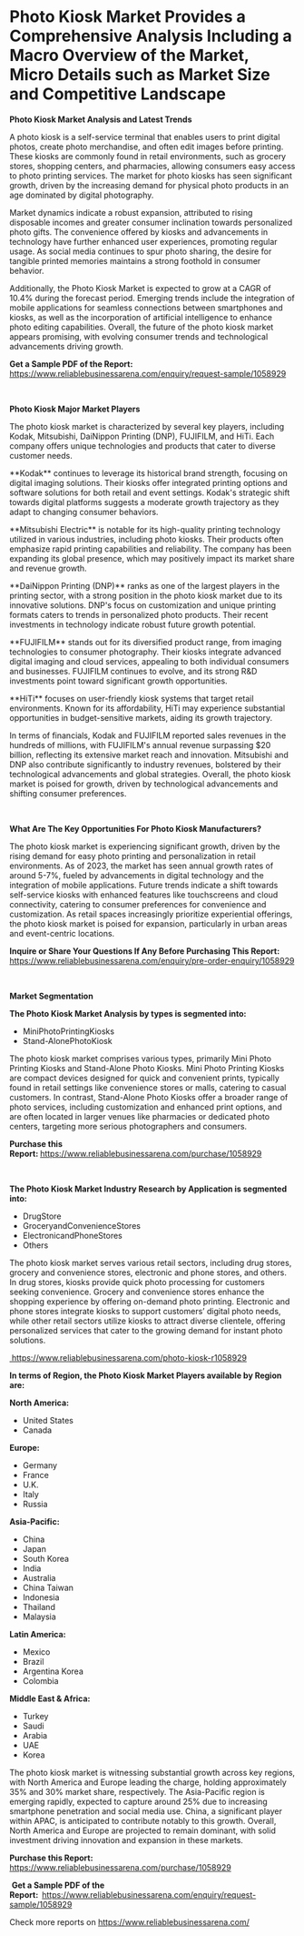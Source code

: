 <p><h1>Photo Kiosk Market Provides a Comprehensive Analysis Including a Macro Overview of the Market, Micro Details such as Market Size and Competitive Landscape</h1></p><p><strong>Photo Kiosk Market Analysis and Latest Trends</strong></p>
<p><p>A photo kiosk is a self-service terminal that enables users to print digital photos, create photo merchandise, and often edit images before printing. These kiosks are commonly found in retail environments, such as grocery stores, shopping centers, and pharmacies, allowing consumers easy access to photo printing services. The market for photo kiosks has seen significant growth, driven by the increasing demand for physical photo products in an age dominated by digital photography. </p><p>Market dynamics indicate a robust expansion, attributed to rising disposable incomes and greater consumer inclination towards personalized photo gifts. The convenience offered by kiosks and advancements in technology have further enhanced user experiences, promoting regular usage. As social media continues to spur photo sharing, the desire for tangible printed memories maintains a strong foothold in consumer behavior.</p><p>Additionally, the Photo Kiosk Market is expected to grow at a CAGR of 10.4% during the forecast period. Emerging trends include the integration of mobile applications for seamless connections between smartphones and kiosks, as well as the incorporation of artificial intelligence to enhance photo editing capabilities. Overall, the future of the photo kiosk market appears promising, with evolving consumer trends and technological advancements driving growth.</p></p>
<p><strong>Get a Sample PDF of the Report:&nbsp;</strong> <a href="https://www.reliablebusinessarena.com/enquiry/request-sample/1058929?utm_campaign=2130&utm_medium=2&utm_source=Github&utm_content=ia&utm_term=16022025&utm_id=photo-kiosk">https://www.reliablebusinessarena.com/enquiry/request-sample/1058929</a></p>
<p>&nbsp;</p>
<p><strong>Photo Kiosk Major Market Players</strong></p>
<p><p>The photo kiosk market is characterized by several key players, including Kodak, Mitsubishi, DaiNippon Printing (DNP), FUJIFILM, and HiTi. Each company offers unique technologies and products that cater to diverse customer needs.</p><p>**Kodak** continues to leverage its historical brand strength, focusing on digital imaging solutions. Their kiosks offer integrated printing options and software solutions for both retail and event settings. Kodak's strategic shift towards digital platforms suggests a moderate growth trajectory as they adapt to changing consumer behaviors.</p><p>**Mitsubishi Electric** is notable for its high-quality printing technology utilized in various industries, including photo kiosks. Their products often emphasize rapid printing capabilities and reliability. The company has been expanding its global presence, which may positively impact its market share and revenue growth.</p><p>**DaiNippon Printing (DNP)** ranks as one of the largest players in the printing sector, with a strong position in the photo kiosk market due to its innovative solutions. DNP's focus on customization and unique printing formats caters to trends in personalized photo products. Their recent investments in technology indicate robust future growth potential.</p><p>**FUJIFILM** stands out for its diversified product range, from imaging technologies to consumer photography. Their kiosks integrate advanced digital imaging and cloud services, appealing to both individual consumers and businesses. FUJIFILM continues to evolve, and its strong R&D investments point toward significant growth opportunities.</p><p>**HiTi** focuses on user-friendly kiosk systems that target retail environments. Known for its affordability, HiTi may experience substantial opportunities in budget-sensitive markets, aiding its growth trajectory.</p><p>In terms of financials, Kodak and FUJIFILM reported sales revenues in the hundreds of millions, with FUJIFILM's annual revenue surpassing $20 billion, reflecting its extensive market reach and innovation. Mitsubishi and DNP also contribute significantly to industry revenues, bolstered by their technological advancements and global strategies. Overall, the photo kiosk market is poised for growth, driven by technological advancements and shifting consumer preferences.</p></p>
<p>&nbsp;</p>
<p><strong>What Are The Key Opportunities For Photo Kiosk Manufacturers?</strong></p>
<p><p>The photo kiosk market is experiencing significant growth, driven by the rising demand for easy photo printing and personalization in retail environments. As of 2023, the market has seen annual growth rates of around 5-7%, fueled by advancements in digital technology and the integration of mobile applications. Future trends indicate a shift towards self-service kiosks with enhanced features like touchscreens and cloud connectivity, catering to consumer preferences for convenience and customization. As retail spaces increasingly prioritize experiential offerings, the photo kiosk market is poised for expansion, particularly in urban areas and event-centric locations.</p></p>
<p><strong>Inquire or Share Your Questions If Any Before Purchasing This Report:</strong> <a href="https://www.reliablebusinessarena.com/enquiry/pre-order-enquiry/1058929?utm_campaign=2130&utm_medium=2&utm_source=Github&utm_content=ia&utm_term=16022025&utm_id=photo-kiosk">https://www.reliablebusinessarena.com/enquiry/pre-order-enquiry/1058929</a></p>
<p>&nbsp;</p>
<p><strong>Market Segmentation</strong></p>
<p><strong>The Photo Kiosk Market Analysis by types is segmented into:</strong></p>
<p><ul><li>MiniPhotoPrintingKiosks</li><li>Stand-AlonePhotoKiosk</li></ul></p>
<p><p>The photo kiosk market comprises various types, primarily Mini Photo Printing Kiosks and Stand-Alone Photo Kiosks. Mini Photo Printing Kiosks are compact devices designed for quick and convenient prints, typically found in retail settings like convenience stores or malls, catering to casual customers. In contrast, Stand-Alone Photo Kiosks offer a broader range of photo services, including customization and enhanced print options, and are often located in larger venues like pharmacies or dedicated photo centers, targeting more serious photographers and consumers.</p></p>
<p><strong>Purchase this Report:&nbsp;</strong><a href="https://www.reliablebusinessarena.com/purchase/1058929?utm_campaign=2130&utm_medium=2&utm_source=Github&utm_content=ia&utm_term=16022025&utm_id=photo-kiosk">https://www.reliablebusinessarena.com/purchase/1058929</a></p>
<p>&nbsp;</p>
<p><strong>The Photo Kiosk Market Industry Research by Application is segmented into:</strong></p>
<p><ul><li>DrugStore</li><li>GroceryandConvenienceStores</li><li>ElectronicandPhoneStores</li><li>Others</li></ul></p>
<p><p>The photo kiosk market serves various retail sectors, including drug stores, grocery and convenience stores, electronic and phone stores, and others. In drug stores, kiosks provide quick photo processing for customers seeking convenience. Grocery and convenience stores enhance the shopping experience by offering on-demand photo printing. Electronic and phone stores integrate kiosks to support customers’ digital photo needs, while other retail sectors utilize kiosks to attract diverse clientele, offering personalized services that cater to the growing demand for instant photo solutions.</p></p>
<p><a href="https://www.reliablebusinessarena.com/photo-kiosk-r1058929?utm_campaign=2130&utm_medium=2&utm_source=Github&utm_content=ia&utm_term=16022025&utm_id=photo-kiosk">&nbsp;https://www.reliablebusinessarena.com/photo-kiosk-r1058929</a></p>
<p><strong>In terms of Region, the Photo Kiosk Market Players available by Region are:</strong></p>
<p>
    <p> <strong> North America: </strong>
        <ul>
            <li>United States</li>
            <li>Canada</li>
        </ul>
        </p> 
    <p> <strong> Europe: </strong>
        <ul>
            <li>Germany</li>
            <li>France</li>
            <li>U.K.</li>
            <li>Italy</li>
            <li>Russia</li>
        </ul>
        </p> 
    <p> <strong> Asia-Pacific: </strong>
        <ul>
            <li>China</li>
            <li>Japan</li>
            <li>South Korea</li>
            <li>India</li>
            <li>Australia</li>
            <li>China Taiwan</li>
            <li>Indonesia</li>
            <li>Thailand</li>
            <li>Malaysia</li>
        </ul>
        </p> 
    <p> <strong> Latin America: </strong>
        <ul>
            <li>Mexico</li>
            <li>Brazil</li>
            <li>Argentina Korea</li>
            <li>Colombia</li>
        </ul>
        </p> 
    <p> <strong> Middle East & Africa: </strong>
        <ul>
            <li>Turkey</li>
            <li>Saudi</li>
            <li>Arabia</li>
            <li>UAE</li>
            <li>Korea</li>
        </ul>
    </p>
    </p>
<p><p>The photo kiosk market is witnessing substantial growth across key regions, with North America and Europe leading the charge, holding approximately 35% and 30% market share, respectively. The Asia-Pacific region is emerging rapidly, expected to capture around 25% due to increasing smartphone penetration and social media use. China, a significant player within APAC, is anticipated to contribute notably to this growth. Overall, North America and Europe are projected to remain dominant, with solid investment driving innovation and expansion in these markets.</p></p>
<p><strong>Purchase this Report: </strong><a href="https://www.reliablebusinessarena.com/purchase/1058929?utm_campaign=2130&utm_medium=2&utm_source=Github&utm_content=ia&utm_term=16022025&utm_id=photo-kiosk">https://www.reliablebusinessarena.com/purchase/1058929</a></p>
<p>&nbsp;<strong>Get a Sample PDF of the Report:&nbsp;&nbsp;</strong><a href="https://www.reliablebusinessarena.com/enquiry/request-sample/1058929?utm_campaign=2130&utm_medium=2&utm_source=Github&utm_content=ia&utm_term=16022025&utm_id=photo-kiosk">https://www.reliablebusinessarena.com/enquiry/request-sample/1058929</a></p>
<p><strong></strong></p>
<p>Check more reports on <a href="https://www.reliablebusinessarena.com/?utm_campaign=2130&utm_medium=2&utm_source=Github&utm_content=ia&utm_term=16022025&utm_id=photo-kiosk">https://www.reliablebusinessarena.com/</a></p>